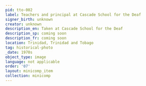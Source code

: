 ```yaml
---
pid: tto-002
label: Teachers and principal at Cascade School for the Deaf
signer_birth: unknown
creator: unknown
description_en: Taken at Cascade School for the Deaf
description_sp: coming soon
description_fr: coming soon
location: Trinidad, Trinidad and Tobago
tag: historical-photo
_date: 1970s
object_type: image
language: not applicable
order: '07'
layout: minicomp_item
collection: minicomp
---
```

